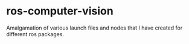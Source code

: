 # ros-computer-vision
Amalgamation of various launch files and nodes that I have created for different ros packages.
